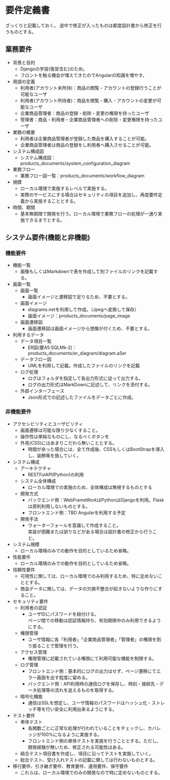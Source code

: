 # 要件定義書
ざっくりと記載しておく。
途中で修正が入ったものは都度設計書から修正を行うものとする。

## 業務要件
* 背景と目的  
  * Djangoの学習(復習含む)のため。
  * フロントを触る機会が増えてきたのでAngularの知識を増やす。
* 用語の定義
  * 利用者(アカウント未所持)：商品の閲覧・アカウントの登録行うことが可能なユーザ
  * 利用者(アカウント所持者)：商品を閲覧・購入・アカウントの変更が可能なユーザ
  * 企業商品管理者：商品の登録・削除・変更の権限を持ったユーザ
  * 管理者：商品・利用者・企業商品管理者への削除・変更権限を持ったユーザ
* 業務の概要
  * 利用者は企業商品管理者が登録した商品を購入することが可能。
  * 企業商品管理者は商品の登録をし利用者へ購入させることが可能。
* システム構成図
  * システム構成図：products_documents/system_configuration_diagram
* 業務フロー
  * 業務フロー図一覧：products_documents/workflow_diagram
* 規模
  * ローカル環境で実施するレベルで実施する。
  * 実際のサービスにする場合はセキュリティの項目を追加し、再度要件定義から実施することとする。
* 時間、期間
  * 基本無期限で開発を行う。ローカル環境で業務フローの処理が一通り実施できるまでとする。

## システム要件(機能と非機能)
### 機能要件
* 機能一覧
  * 画像もしくはMarkdownで表を作成して別ファイルのリンクを記載する。
* 画面一覧
  * 画面一覧
    * 画面イメージと遷移図で足りるため、不要とする。
  * 画面イメージ
    * diagrams.netを利用して作成。（Jpegへ変換して保存）
    * 画面イメージ：products_documents/page_image
  * 画面遷移図
    * 画面遷移図は画面イメージから想像が付くため、不要とする。
* 利用するデータ
  * データ項目一覧
    * ER図(要A5:SQLMk-2)：products_documents/er_diagram/diagram.a5er
  * データフロー図
    * UMLを利用して記載。作成したファイルのリンクを記載
  * ログ処理
    * ログはフォルダを指定して各出力形式に従って出力する。
    * ログの出力形式はMarkDownに記述して、リンクを添付する。
  * 外部インターフェース
    * Json形式での記述したファイルをデータごとに作成。

### 非機能要件
* アクセシビリティとユーザビリティ
  * 画面遷移は可能な限り少なくすること。
  * 操作性は単純なものにし、なるべくボタンを
  * 外見(CSS)にはあまりこだわら無いこととする。
    * 時間が余った場合には、全て作成後、CSSもしくはBootStrapを導入し、装飾等を施していく。
* システム構成
  * アーキテクチャ
    * RESTFulAPI(Python)の利用
  * システム全体構成
    * ローカル環境での実施のため、全体構成は無視するものとする
  * 開発方式
    * バックエンド側：WebFrameWorkはPythonはDjangoを利用。Flaskは原則利用しないものとする。
    * フロントエンド側：TBD Angularを利用する予定
  * 開発手法
    * ウォーターフォールを意識して作成すること。  
    実装が困難または誤りなどがある場合は設計書の修正から行うこと。
* システム規模
  * ローカル環境のみでの動作を目的としているため省略。
* 性能要件
  * ローカル環境のみでの動作を目的としているため省略。
* 信頼性要件
  * 可用性に関しては、ローカル環境でのみ利用するため、特に定めないこととする。
  * 商品データに関しては、データの欠損不整合が起きないような作りにすること。
* セキュリティ要件
  * 利用者の認証
    * ユーザIDにパスワードを紐付ける。  
    ページ間での移動は認証情報持ち、有効期限中のみ利用できるようにする。
  * 権限管理
    * ユーザ情報に各「利用者」「企業商品管理者」「管理者」の権限を割り振ることで管理を行う。
  * アクセス管理
    * 権限管理に記載されている権限にて利用可能な機能を制限する。
  * ログ管理
    * フロントエンド側：基本的にログの出力はせず、ページ遷移にてエラー画面を出す程度に留める。
    * バックエンド側：API利用時の通信ログを保存し、時刻・接続先・データ処理等の流れを追えるものを取得する。
  * 暗号化機能
    * 通信はSSLを想定し、ユーザ情報のパスワードはハッシュ化・ストレッチ等を行い安全に利用出来るようにする。
* テスト要件
  * 単体テスト
    * 各関数ごとに正常な処理が行われていることをチェックし、カバレッジが100%になるように実施する。
    * フロントエンド側の単体テストを実施を行うこととする。ただし、開発経験が無いため、修正される可能性はある。
  * 結合テスト項目書を作成し、項目に沿ってテストを実施していく。
  * 総合テスト、受け入れテストの記載に関しては行わないものとする。
* 移行要件、引き継ぎ要件、教育要件、運用要件、保守要件
  * これらは、ローカル環境でのみの開発なので特に定めないものとする。






